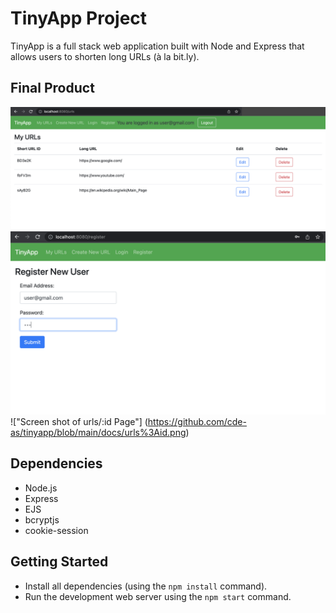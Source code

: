 # TinyApp Project

TinyApp is a full stack web application built with Node and Express that allows users to shorten long URLs (à la bit.ly).

## Final Product

!["Screenshot of URLs page"](https://github.com/cde-as/tinyapp/blob/main/docs/urls-page.png)
!["Screenshot of Register Page"](https://github.com/cde-as/tinyapp/blob/main/docs/register-page.png)
!["Screen shot of urls/:id Page"] (https://github.com/cde-as/tinyapp/blob/main/docs/urls%3Aid.png)

## Dependencies

- Node.js
- Express
- EJS
- bcryptjs
- cookie-session

## Getting Started

- Install all dependencies (using the `npm install` command).
- Run the development web server using the `npm start` command.